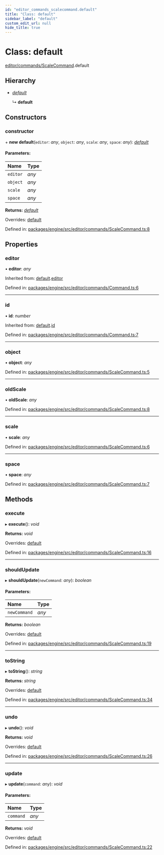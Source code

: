 ```yaml
---
id: "editor_commands_scalecommand.default"
title: "Class: default"
sidebar_label: "default"
custom_edit_url: null
hide_title: true
---
```


# Class: default

[editor/commands/ScaleCommand](../modules/editor_commands_scalecommand.md).default

## Hierarchy

* [*default*](editor_commands_command.default.md)

  ↳ **default**

## Constructors

### constructor

\+ **new default**(`editor`: *any*, `object`: *any*, `scale`: *any*, `space`: *any*): [*default*](editor_commands_scalecommand.default.md)

#### Parameters:

Name | Type |
:------ | :------ |
`editor` | *any* |
`object` | *any* |
`scale` | *any* |
`space` | *any* |

**Returns:** [*default*](editor_commands_scalecommand.default.md)

Overrides: [default](editor_commands_command.default.md)

Defined in: [packages/engine/src/editor/commands/ScaleCommand.ts:8](https://github.com/xr3ngine/xr3ngine/blob/716a06460/packages/engine/src/editor/commands/ScaleCommand.ts#L8)

## Properties

### editor

• **editor**: *any*

Inherited from: [default](editor_commands_command.default.md).[editor](editor_commands_command.default.md#editor)

Defined in: [packages/engine/src/editor/commands/Command.ts:6](https://github.com/xr3ngine/xr3ngine/blob/716a06460/packages/engine/src/editor/commands/Command.ts#L6)

___

### id

• **id**: *number*

Inherited from: [default](editor_commands_command.default.md).[id](editor_commands_command.default.md#id)

Defined in: [packages/engine/src/editor/commands/Command.ts:7](https://github.com/xr3ngine/xr3ngine/blob/716a06460/packages/engine/src/editor/commands/Command.ts#L7)

___

### object

• **object**: *any*

Defined in: [packages/engine/src/editor/commands/ScaleCommand.ts:5](https://github.com/xr3ngine/xr3ngine/blob/716a06460/packages/engine/src/editor/commands/ScaleCommand.ts#L5)

___

### oldScale

• **oldScale**: *any*

Defined in: [packages/engine/src/editor/commands/ScaleCommand.ts:8](https://github.com/xr3ngine/xr3ngine/blob/716a06460/packages/engine/src/editor/commands/ScaleCommand.ts#L8)

___

### scale

• **scale**: *any*

Defined in: [packages/engine/src/editor/commands/ScaleCommand.ts:6](https://github.com/xr3ngine/xr3ngine/blob/716a06460/packages/engine/src/editor/commands/ScaleCommand.ts#L6)

___

### space

• **space**: *any*

Defined in: [packages/engine/src/editor/commands/ScaleCommand.ts:7](https://github.com/xr3ngine/xr3ngine/blob/716a06460/packages/engine/src/editor/commands/ScaleCommand.ts#L7)

## Methods

### execute

▸ **execute**(): *void*

**Returns:** *void*

Overrides: [default](editor_commands_command.default.md)

Defined in: [packages/engine/src/editor/commands/ScaleCommand.ts:16](https://github.com/xr3ngine/xr3ngine/blob/716a06460/packages/engine/src/editor/commands/ScaleCommand.ts#L16)

___

### shouldUpdate

▸ **shouldUpdate**(`newCommand`: *any*): *boolean*

#### Parameters:

Name | Type |
:------ | :------ |
`newCommand` | *any* |

**Returns:** *boolean*

Overrides: [default](editor_commands_command.default.md)

Defined in: [packages/engine/src/editor/commands/ScaleCommand.ts:19](https://github.com/xr3ngine/xr3ngine/blob/716a06460/packages/engine/src/editor/commands/ScaleCommand.ts#L19)

___

### toString

▸ **toString**(): *string*

**Returns:** *string*

Overrides: [default](editor_commands_command.default.md)

Defined in: [packages/engine/src/editor/commands/ScaleCommand.ts:34](https://github.com/xr3ngine/xr3ngine/blob/716a06460/packages/engine/src/editor/commands/ScaleCommand.ts#L34)

___

### undo

▸ **undo**(): *void*

**Returns:** *void*

Overrides: [default](editor_commands_command.default.md)

Defined in: [packages/engine/src/editor/commands/ScaleCommand.ts:26](https://github.com/xr3ngine/xr3ngine/blob/716a06460/packages/engine/src/editor/commands/ScaleCommand.ts#L26)

___

### update

▸ **update**(`command`: *any*): *void*

#### Parameters:

Name | Type |
:------ | :------ |
`command` | *any* |

**Returns:** *void*

Overrides: [default](editor_commands_command.default.md)

Defined in: [packages/engine/src/editor/commands/ScaleCommand.ts:22](https://github.com/xr3ngine/xr3ngine/blob/716a06460/packages/engine/src/editor/commands/ScaleCommand.ts#L22)
